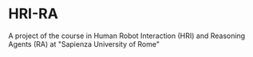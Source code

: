 # HRI-RA
A project of the course in Human Robot Interaction (HRI) and Reasoning Agents (RA) at "Sapienza University of Rome"
